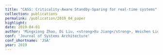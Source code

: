 ```yaml
---
title: "CASS: Criticality-Aware Standby-Sparing for real-time systems"
collection: publications
permalink: /publication/2019_04_paper
highlight: 
date: 2019-04-01
author: 'Mingxiong Zhao, Di Liu, <strong>Xu Jiang</strong>, Weichen Liu, Gang Xue, Cheng Xie, Yun Yang, Zhishan Guo'
conf: 'Journal of Systems Architecture'
conf_shortname: 'JSA'
year: 2019
---
```

